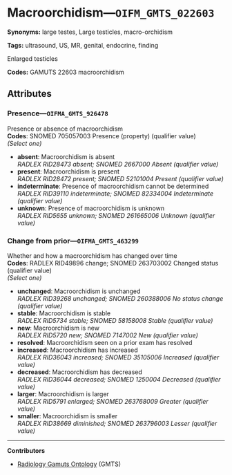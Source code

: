 # Macroorchidism—`OIFM_GMTS_022603`

**Synonyms:** large testes, Large testicles, macro-orchidism

**Tags:** ultrasound, US, MR, genital, endocrine, finding

Enlarged testicles

**Codes:** GAMUTS 22603 macroorchidism

## Attributes

### Presence—`OIFMA_GMTS_926478`

Presence or absence of macroorchidism  
**Codes**: SNOMED 705057003 Presence (property) (qualifier value)  
*(Select one)*

- **absent**: Macroorchidism is absent  
_RADLEX RID28473 absent; SNOMED 2667000 Absent (qualifier value)_
- **present**: Macroorchidism is present  
_RADLEX RID28472 present; SNOMED 52101004 Present (qualifier value)_
- **indeterminate**: Presence of macroorchidism cannot be determined  
_RADLEX RID39110 indeterminate; SNOMED 82334004 Indeterminate (qualifier value)_
- **unknown**: Presence of macroorchidism is unknown  
_RADLEX RID5655 unknown; SNOMED 261665006 Unknown (qualifier value)_

### Change from prior—`OIFMA_GMTS_463299`

Whether and how a macroorchidism has changed over time  
**Codes**: RADLEX RID49896 change; SNOMED 263703002 Changed status (qualifier value)  
*(Select one)*

- **unchanged**: Macroorchidism is unchanged  
_RADLEX RID39268 unchanged; SNOMED 260388006 No status change (qualifier value)_
- **stable**: Macroorchidism is stable  
_RADLEX RID5734 stable; SNOMED 58158008 Stable (qualifier value)_
- **new**: Macroorchidism is new  
_RADLEX RID5720 new; SNOMED 7147002 New (qualifier value)_
- **resolved**: Macroorchidism seen on a prior exam has resolved  
- **increased**: Macroorchidism has increased  
_RADLEX RID36043 increased; SNOMED 35105006 Increased (qualifier value)_
- **decreased**: Macroorchidism has decreased  
_RADLEX RID36044 decreased; SNOMED 1250004 Decreased (qualifier value)_
- **larger**: Macroorchidism is larger  
_RADLEX RID5791 enlarged; SNOMED 263768009 Greater (qualifier value)_
- **smaller**: Macroorchidism is smaller  
_RADLEX RID38669 diminished; SNOMED 263796003 Lesser (qualifier value)_

---

**Contributors**

- [Radiology Gamuts Ontology](https://gamuts.net/) (GMTS)